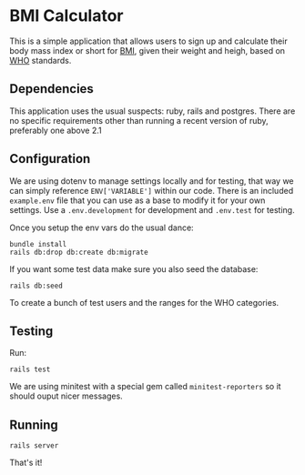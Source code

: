 # BMI Calculator

This is a simple application that allows users to sign up and calculate their body mass index or short for [BMI](https://en.wikipedia.org/wiki/Body_mass_index), given their weight and heigh, based on [WHO](https://en.wikipedia.org/wiki/World_Health_Organization) standards.

## Dependencies

This application uses the usual suspects: ruby, rails and postgres. There are no specific requirements other than running a recent version of ruby, preferably one above 2.1

## Configuration

We are using dotenv to manage settings locally and for testing, that way we can simply reference `ENV['VARIABLE']` within our code. There is an included `example.env` file that you can use as a base to modify it for your own settings. Use a `.env.development` for development and `.env.test` for testing.

Once you setup the env vars do the usual dance:

```
bundle install
rails db:drop db:create db:migrate
```

If you want some test data make sure you also seed the database:

```
rails db:seed
```

To create a bunch of test users and the ranges for the WHO categories.

## Testing

Run:

```
rails test
```

We are using minitest with a special gem called `minitest-reporters` so it should ouput nicer messages.

## Running

```
rails server
```

That's it!